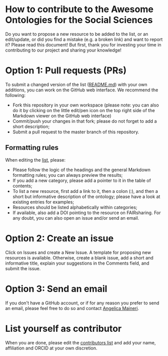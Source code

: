 # How to contribute to the Awesome Ontologies for the Social Sciences
Do you want to propose a new resource to be added to the list, or an edit/update, or did you find a mistake (e.g. a broken link) and want to report it? Please read this document! But first, thank you for investing your time in contributing to our project and sharing your knowledge!

# Option 1: Pull requests (PRs)
To submit a changed version of the list ([README.md](./README.md)) with your own additions, you can work on the GitHub web interface. We recommend the following:
- Fork this repository in your own workspace (please note: you can also do it by clicking on the little edit/pen icon on the top right side of the Markdown viewer on the GitHub web interface)
- Commit/push your changes in that fork; please do not forget to add a short description;
- Submit a pull request to the master branch of this repository.

## Formatting rules
When editing the [list](./README.md), please:
- Please follow the logic of the headings and the general Markdown formatting rules; you can always preview the results;
- If you add a new category, please add a pointer to it in the table of contents; 
- To list a new resource, first add a link to it, then a colon (:), and then a short but informative description of the ontology; please have a look at existing entries for examples;
- Resources should be listed alphabetically within categories;
- If available, also add a DOI pointing to the resource on FAIRsharing.
For any doubt, you can also open an issue and/or send an email. 

# Option 2: Create an issue
Click on Issues and create a New Issue. A template for proposing new resources is available. Otherwise, create a blank issue, add a short and informative title, explain your suggestions in the Comments field, and submit the issue.


# Option 3: Send an email
If you don't have a GitHub account, or if for any reason you prefer to send an email, please feel free to do so and contact [Angelica Maineri](mailto:angelica@odissei-data.nl).

# List yourself as contributor
When you are done, please edit the [contributors list](./CONTRIBUTORS.md) and add your name, affiliation and ORCID at your own discretion.
